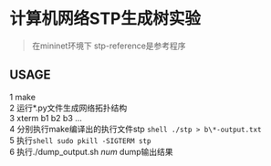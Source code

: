 # 计算机网络STP生成树实验
> 在mininet环境下
> stp-reference是参考程序

## USAGE
1 make    
2 运行\*.py文件生成网络拓扑结构   
3 xterm b1 b2 b3 ...   
4 分别执行make编译出的执行文件stp ```shell ./stp > b\*-output.txt ```   
5 执行```shell sudo pkill -SIGTERM stp ```   
6 执行./dump_output.sh *num* dump输出结果   
